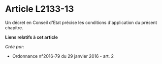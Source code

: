 # Article L2133-13

Un décret en Conseil d'Etat précise les conditions d'application du présent chapitre.

**Liens relatifs à cet article**

_Créé par_:

  - Ordonnance n°2016-79 du 29 janvier 2016 - art. 2
